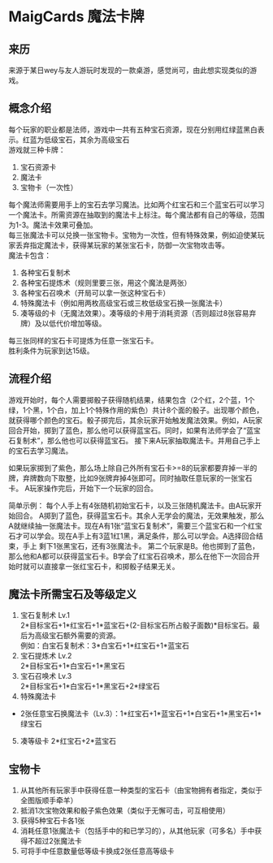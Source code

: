 # MaigCards 魔法卡牌
## 来历
来源于某日wey与友人游玩时发现的一款桌游，感觉尚可，由此想实现类似的游戏。  

## 概念介绍
每个玩家的职业都是法师，游戏中一共有五种宝石资源，现在分别用红绿蓝黑白表示。红蓝为低级宝石，其余为高级宝石  
游戏就三种卡牌：
1. 宝石资源卡
2. 魔法卡
3. 宝物卡（一次性）  

每个魔法师需要用手上的宝石去学习魔法。比如两个红宝石和三个蓝宝石可以学习一个魔法卡。所需资源在抽取到的魔法卡上标注。每个魔法都有自己的等级，范围为1-3。魔法卡效果可叠加。  
每三张魔法卡可以兑换一张宝物卡。宝物为一次性，但有特殊效果，例如迫使某玩家丢弃指定魔法卡，获得某玩家的某张宝石卡，防御一次宝物攻击等。  
魔法卡包含：
1. 各种宝石复制术
2. 各种宝石提炼术（规则里要三张，用这个魔法是两张）
3. 各种宝石召唤术（开局可以拿一张这种宝石卡）
4. 特殊魔法卡（例如用两枚高级宝石或三枚低级宝石换一张魔法卡）
5. 凑等级的卡（无魔法效果）。凑等级的卡用于消耗资源（否则超过8张容易弃牌）及以低代价增加等级。  

每三张同样的宝石卡可提炼为任意一张宝石卡。  
胜利条件为玩家到达15级。

## 流程介绍
游戏开始时，每个人需要掷骰子获得随机结果，结果包含（2个红，2个蓝，1个绿，1个黑，1个白，加上1个特殊作用的紫色）共计8个面的骰子。出现哪个颜色，就获得哪个颜色的宝石。骰子掷完后，其余玩家开始触发魔法效果。例如，A玩家回合开始，掷到了蓝色，那么他可以获得蓝宝石。同时，如果有法师学会了“蓝宝石复制术”，那么他也可以获得蓝宝石。
接下来A玩家抽取魔法卡。并用自己手上的宝石去学习魔法。  

如果玩家掷到了紫色，那么场上除自己外所有宝石卡>=8的玩家都要弃掉一半的牌，弃牌数向下取整，比如9张牌弃掉4张即可。同时抽取任意玩家的一张宝石卡。
A玩家操作完后，开始下一个玩家的回合。  

简单示例：
每个人手上有4张随机初始宝石卡，以及三张随机魔法卡。由A玩家开始回合。
A掷到了蓝色，获得蓝宝石卡。其余人无学会的魔法，无效果触发，那么A就继续抽一张魔法卡。现在A有1张“蓝宝石复制术”，需要三个蓝宝石和一个红宝石才可以学会。现在A手上有3蓝1红1黑，满足条件，那么可以学会。A选择回合结束，手上
剩下1张黑宝石，还有3张魔法卡。
第二个玩家是B。他也掷到了蓝色，那么他和A都可以获得蓝宝石卡。B学会了红宝石召唤术，那么在他下一次回合开始时就可以直接拿一张红宝石卡，和掷骰子结果无关。

## 魔法卡所需宝石及等级定义
1. 宝石复制术 Lv.1  
2\*目标宝石+1\*红宝石+1\*蓝宝石+(2-目标宝石所占骰子面数)\*目标宝石。最后为高级宝石额外需要的资源。  
例如：白宝石复制术：3\*白宝石+1\*红宝石+1\*蓝宝石  
2. 宝石提炼术 Lv.2  
2\*目标宝石+1\*白宝石+1\*黑宝石  
3. 宝石召唤术 Lv.3  
2\*目标宝石+1\*白宝石+1\*黑宝石+2\*绿宝石  
4. 特殊魔法卡  
- 2张任意宝石换魔法卡（Lv.3）：1\*红宝石+1\*蓝宝石+1\*白宝石+1\*黑宝石+1\*绿宝石
5. 凑等级卡
2\*红宝石+2\*蓝宝石

## 宝物卡
1. 从其他所有玩家手中获得任意一种类型的宝石卡（由宝物拥有者指定，类似于全图版顺手牵羊）
2. 抵消1次宝物效果和骰子紫色效果（类似于无懈可击，可互相使用）
3. 获得5种宝石卡各1张
4. 消耗任意1张魔法卡（包括手中的和已学习的），从其他玩家（可多名）手中获得不超过2张魔法卡
5. 可将手中任意数量低等级卡换成2张任意高等级卡


